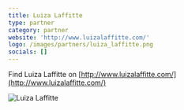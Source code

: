 ```yaml
---
title: Luiza Laffitte
type: partner
category: partner
website: 'http://www.luizalaffitte.com/'
logo: /images/partners/luiza_laffitte.png
socials: []
---
```


Find Luiza Laffitte on [http://www.luizalaffitte.com/](http://www.luizalaffitte.com/)

![Luiza Laffitte](/images/partners/luiza_laffitte.png)
